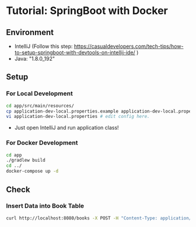 # Tutorial: SpringBoot with Docker

## Environment
- IntelliJ (Follow this step: https://casualdevelopers.com/tech-tips/how-to-setup-springboot-with-devtools-on-intellij-ide/ )
- Java: "1.8.0_192"

## Setup
### For Local Development
```bash
cd app/src/main/resources/
cp application-dev-local.properties.example application-dev-local.properties
vi application-dev-local.properties # edit config here.
```
- Just open IntelliJ and run application class!

### For Docker Development
```bash
cd app
./gradlew build
cd ../
docker-compose up -d
```

## Check
### Insert Data into Book Table
```bash
curl http://localhost:8080/books -X POST -H "Content-Type: application/json" -d '{"name": "book name"}'
```